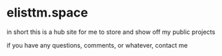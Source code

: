 # elisttm.space

in short this is a hub site for me to store and show off my public projects

if you have any questions, comments, or whatever, contact me